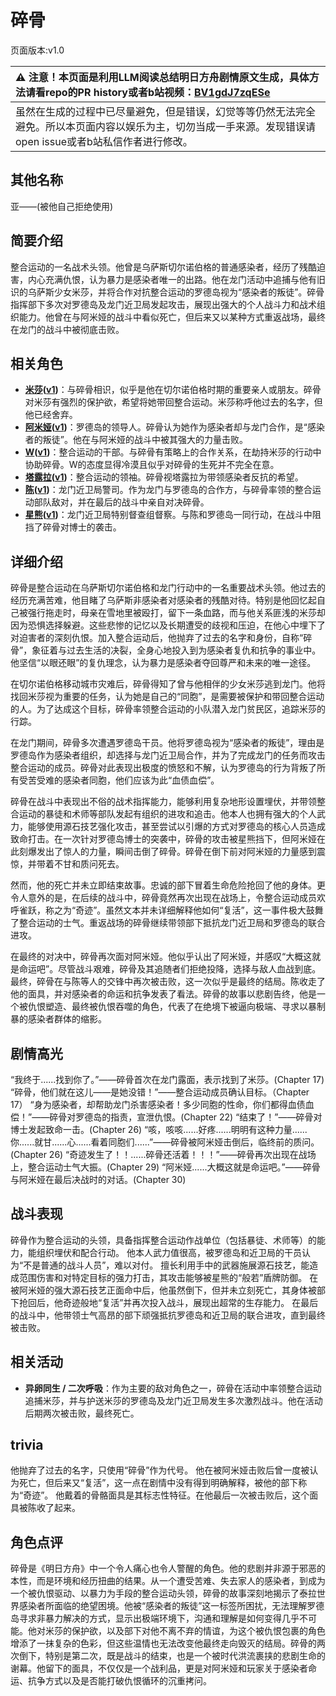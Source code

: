 # 碎骨
页面版本:v1.0
 

| :warning: 注意！本页面是利用LLM阅读总结明日方舟剧情原文生成，具体方法请看repo的PR history或者b站视频：[BV1gdJ7zqESe](https://www.bilibili.com/video/BV1gdJ7zqESe/)         |
|:----------------------------|
| 虽然在生成的过程中已尽量避免，但是错误，幻觉等等仍然无法完全避免。所以本页面内容以娱乐为主，切勿当成一手来源。发现错误请open issue或者b站私信作者进行修改。|



## 其他名称
亚——(被他自己拒绝使用)
## 简要介绍
整合运动的一名战术头领。他曾是乌萨斯切尔诺伯格的普通感染者，经历了残酷迫害，内心充满仇恨，认为暴力是感染者唯一的出路。他在龙门活动中追捕与他有旧识的乌萨斯少女米莎，并将合作对抗整合运动的罗德岛视为“感染者的叛徒”。碎骨指挥部下多次对罗德岛及龙门近卫局发起攻击，展现出强大的个人战斗力和战术组织能力。他曾在与阿米娅的战斗中看似死亡，但后来又以某种方式重返战场，最终在龙门的战斗中被彻底击败。
## 相关角色
-   **[米莎](../char_v3/extended_char_mi_sha.md)([v1](extended_char_mi_sha.md))**：与碎骨相识，似乎是他在切尔诺伯格时期的重要亲人或朋友。碎骨对米莎有强烈的保护欲，希望将她带回整合运动。米莎称呼他过去的名字，但他已经舍弃。
-   **[阿米娅](../char_v3/char_002_amiya.md)([v1](char_002_amiya.md))**：罗德岛的领导人。碎骨认为她作为感染者却与龙门合作，是“感染者的叛徒”。他在与阿米娅的战斗中被其强大的力量击败。
-   **[W](../char_v3/char_113_cqbw.md)([v1](char_113_cqbw.md))**：整合运动的干部。与碎骨有策略上的合作关系，在劫持米莎的行动中协助碎骨。W的态度显得冷漠且似乎对碎骨的生死并不完全在意。
-   **[塔露拉](../char_v3/extended_char_ta_lu_la.md)([v1](extended_char_386da9.md))**：整合运动的领袖。碎骨视塔露拉为带领感染者反抗的希望。
-   **[陈](../char_v3/char_010_chen.md)([v1](char_010_chen.md))**：龙门近卫局警司。作为龙门与罗德岛的合作方，与碎骨率领的整合运动部队敌对，并在最后的战斗中亲自对决碎骨。
-   **[星熊](../char_v3/char_136_hsguma.md)([v1](char_136_hsguma.md))**：龙门近卫局特别督查组督察。与陈和罗德岛一同行动，在战斗中阻挡了碎骨对博士的袭击。
## 详细介绍
碎骨是整合运动在乌萨斯切尔诺伯格和龙门行动中的一名重要战术头领。他过去的经历充满苦难，他目睹了乌萨斯非感染者对感染者的残酷对待。特别是他回忆起自己被强行拖走时，母亲在雪地里被殴打，留下一条血路，而与他关系匪浅的米莎却因为恐惧选择躲避。这些悲惨的记忆以及长期遭受的歧视和压迫，在他心中埋下了对迫害者的深刻仇恨。加入整合运动后，他抛弃了过去的名字和身份，自称“碎骨”，象征着与过去生活的决裂，全身心地投入到为感染者复仇和抗争的事业中。他坚信“以眼还眼”的复仇理念，认为暴力是感染者夺回尊严和未来的唯一途径。

在切尔诺伯格移动城市灾难后，碎骨得知了曾与他相伴的少女米莎逃到龙门。他将找回米莎视为重要的任务，认为她是自己的“同胞”，是需要被保护和带回整合运动的人。为了达成这个目标，碎骨率领整合运动的小队潜入龙门贫民区，追踪米莎的行踪。

在龙门期间，碎骨多次遭遇罗德岛干员。他将罗德岛视为“感染者的叛徒”，理由是罗德岛作为感染者组织，却选择与龙门近卫局合作，并为了完成龙门的任务而攻击整合运动的成员。碎骨对此表现出极度的愤怒和不解，认为罗德岛的行为背叛了所有受苦受难的感染者同胞，他们应该为此“血债血偿”。

碎骨在战斗中表现出不俗的战术指挥能力，能够利用复杂地形设置埋伏，并带领整合运动的暴徒和术师等部队发起有组织的进攻和追击。他本人也拥有强大的个人武力，能够使用源石技艺强化攻击，甚至尝试以引爆的方式对罗德岛的核心人员造成致命打击。在一次针对罗德岛博士的突袭中，碎骨的攻击被星熊挡下，但阿米娅在此刻爆发出了惊人的力量，瞬间击倒了碎骨。碎骨在倒下前对阿米娅的力量感到震惊，并带着不甘和质问死去。

然而，他的死亡并未立即结束故事。忠诚的部下冒着生命危险抢回了他的身体。更令人意外的是，在后续的战斗中，碎骨竟然再次出现在战场上，令整合运动成员欢呼雀跃，称之为“奇迹”。虽然文本并未详细解释他如何“复活”，这一事件极大鼓舞了整合运动的士气。重返战场的碎骨继续带领部下抵抗龙门近卫局和罗德岛的联合进攻。

在最终的对决中，碎骨再次面对阿米娅。他似乎认出了阿米娅，并感叹“大概这就是命运吧”。尽管战斗艰难，碎骨及其追随者们拒绝投降，选择与敌人血战到底。最终，碎骨在与陈等人的交锋中再次被击败，这一次似乎是最终的结局。陈收走了他的面具，并对感染者的命运和抗争发表了看法。碎骨的故事以悲剧告终，他是一个被仇恨塑造、最终被仇恨吞噬的角色，代表了在绝境下被逼向极端、寻求以暴制暴的感染者群体的缩影。
## 剧情高光
“我终于......找到你了。”——碎骨首次在龙门露面，表示找到了米莎。(Chapter 17)
“碎骨，他们就在这儿——是她没错！”——整合运动成员确认目标。（Chapter 17）
“身为感染者，却帮助龙门杀害感染者！多少同胞的性命，你们都得血债血偿！”——碎骨对罗德岛的指责，宣泄仇恨。(Chapter 22)
“结束了！”——碎骨对博士发起致命一击。(Chapter 26)
“咳，咳咳......好疼......明明有这种力量......你......就甘......心......看着同胞们......”——碎骨被阿米娅击倒后，临终前的质问。(Chapter 26)
“奇迹发生了！！......碎骨还活着！！！”——碎骨再次出现在战场上，整合运动士气大振。(Chapter 29)
“阿米娅......大概这就是命运吧。”——碎骨与阿米娅在最后决战时的对话。(Chapter 30)
## 战斗表现
碎骨作为整合运动的头领，具备指挥整合运动作战单位（包括暴徒、术师等）的能力，能组织埋伏和配合行动。
他本人武力值很高，被罗德岛和近卫局的干员认为“不是普通的战斗人员”，难以对付。
擅长利用手中的武器施展源石技艺，能造成范围伤害和对特定目标的强力打击，其攻击能够被星熊的“般若”盾牌防御。
在被阿米娅的强大源石技艺正面命中后，他虽然倒下，但并未立刻死亡，其身体被部下抢回后，他奇迹般地“复活”并再次投入战斗，展现出超常的生存能力。
在最后的战斗中，他带领士气高昂的部下顽强抵抗罗德岛和近卫局的联合进攻，直到最终被击败。
## 相关活动
-   **异卵同生 / 二次呼吸**：作为主要的敌对角色之一，碎骨在活动中率领整合运动追捕米莎，并与护送米莎的罗德岛及龙门近卫局发生多次激烈战斗。他在活动后期两次被击败，最终死亡。
## trivia
他抛弃了过去的名字，只使用“碎骨”作为代号。
他在被阿米娅击败后曾一度被认为死亡，但后来又“复活”，这一点在剧情中没有得到明确解释，被他的部下称为“奇迹”。
他戴着的骨骼面具是其标志性特征。在他最后一次被击败后，这个面具被陈收了起来。
## 角色点评
碎骨是《明日方舟》中一个令人痛心也令人警醒的角色。他的悲剧并非源于邪恶的本性，而是环境和经历扭曲的结果。从一个遭受苦难、失去家人的感染者，到成为一个被仇恨驱动、以暴力为手段的整合运动头领，碎骨的故事深刻地揭示了泰拉世界感染者所面临的绝望困境。他被“感染者的叛徒”这一标签所困扰，无法理解罗德岛寻求非暴力解决的方式，显示出极端环境下，沟通和理解是如何变得几乎不可能。他对米莎的保护欲，以及部下对他不离不弃的情谊，为这个被仇恨包裹的角色增添了一抹复杂的色彩，但这些温情也无法改变他最终走向毁灭的结局。碎骨的两次倒下，特别是第二次，既是战斗的结束，也是一个被时代洪流裹挟的悲剧生命的谢幕。他留下的面具，不仅仅是一个战利品，更是对阿米娅和玩家关于感染者命运、抗争方式以及是否能打破仇恨循环的沉重拷问。
